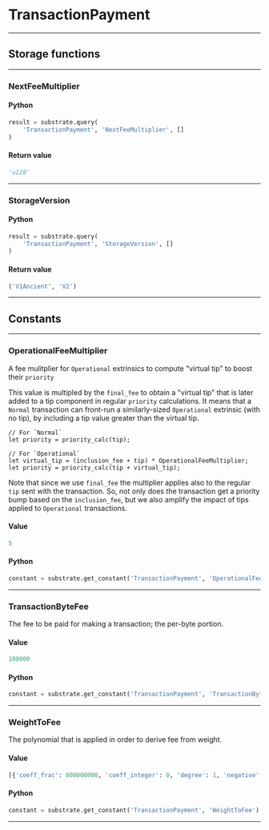 
# TransactionPayment

---------
## Storage functions

---------
### NextFeeMultiplier

#### Python
```python
result = substrate.query(
    'TransactionPayment', 'NextFeeMultiplier', []
)
```

#### Return value
```python
'u128'
```
---------
### StorageVersion

#### Python
```python
result = substrate.query(
    'TransactionPayment', 'StorageVersion', []
)
```

#### Return value
```python
('V1Ancient', 'V2')
```
---------
## Constants

---------
### OperationalFeeMultiplier
 A fee mulitplier for `Operational` extrinsics to compute &quot;virtual tip&quot; to boost their
 `priority`

 This value is multipled by the `final_fee` to obtain a &quot;virtual tip&quot; that is later
 added to a tip component in regular `priority` calculations.
 It means that a `Normal` transaction can front-run a similarly-sized `Operational`
 extrinsic (with no tip), by including a tip value greater than the virtual tip.

 ```rust,ignore
 // For `Normal`
 let priority = priority_calc(tip);

 // For `Operational`
 let virtual_tip = (inclusion_fee + tip) * OperationalFeeMultiplier;
 let priority = priority_calc(tip + virtual_tip);
 ```

 Note that since we use `final_fee` the multiplier applies also to the regular `tip`
 sent with the transaction. So, not only does the transaction get a priority bump based
 on the `inclusion_fee`, but we also amplify the impact of tips applied to `Operational`
 transactions.
#### Value
```python
5
```
#### Python
```python
constant = substrate.get_constant('TransactionPayment', 'OperationalFeeMultiplier')
```
---------
### TransactionByteFee
 The fee to be paid for making a transaction; the per-byte portion.
#### Value
```python
100000
```
#### Python
```python
constant = substrate.get_constant('TransactionPayment', 'TransactionByteFee')
```
---------
### WeightToFee
 The polynomial that is applied in order to derive fee from weight.
#### Value
```python
[{'coeff_frac': 800000000, 'coeff_integer': 0, 'degree': 1, 'negative': False}]
```
#### Python
```python
constant = substrate.get_constant('TransactionPayment', 'WeightToFee')
```
---------
